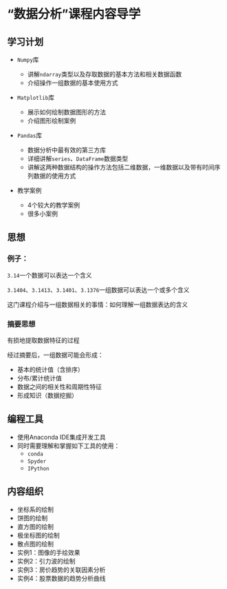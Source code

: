 # “数据分析”课程内容导学

## 学习计划

+ `Numpy`库
  + 讲解`ndarray`类型以及存取数据的基本方法和相关数据函数
  + 介绍操作一组数据的基本使用方式
+ `Matplotlib`库
  + 展示如何绘制数据图形的方法
  + 介绍图形绘制案例
+ `Pandas`库
  + 数据分析中最有效的第三方库
  + 详细讲解`series`、`DataFrame`数据类型
  + 讲解这两种数据结构的操作方法包括二维数据，一维数据以及带有时间序列数据的使用方式

+ 教学案例
  + 4个较大的教学案例
  + 很多小案例



## 思想

### 例子：

`3.14`一个数据可以表达一个含义

`3.1404`、`3.1413`、`3.1401`、`3.1376`一组数据可以表达一个或多个含义

这门课程介绍与一组数据相关的事情：如何理解一组数据表达的含义



### 摘要思想

有损地提取数据特征的过程

经过摘要后，一组数据可能会形成：

+ 基本的统计值（含排序）
+ 分布/累计统计值
+ 数据之间的相关性和周期性特征
+ 形成知识（数据挖掘）





## 编程工具

+ 使用Anaconda IDE集成开发工具
+ 同时需要理解和掌握如下工具的使用：
  + `conda`
  + `Spyder`
  + `IPython`



## 内容组织

+ 坐标系的绘制
+ 饼图的绘制
+ 直方图的绘制
+ 极坐标图的绘制
+ 散点图的绘制
+ 实例1：图像的手绘效果
+ 实例2：引力波的绘制
+ 实例3：房价趋势的关联因素分析
+ 实例4：股票数据的趋势分析曲线

